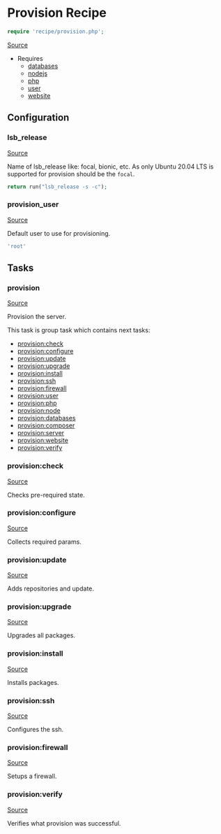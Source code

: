<!-- DO NOT EDIT THIS FILE! -->
<!-- Instead edit recipe/provision.php -->
<!-- Then run bin/docgen -->

# Provision Recipe

```php
require 'recipe/provision.php';
```

[Source](/recipe/provision.php)

* Requires
  * [databases](/docs/recipe/provision/databases.md)
  * [nodejs](/docs/recipe/provision/nodejs.md)
  * [php](/docs/recipe/provision/php.md)
  * [user](/docs/recipe/provision/user.md)
  * [website](/docs/recipe/provision/website.md)

## Configuration
### lsb_release
[Source](https://github.com/deployphp/deployer/blob/master/recipe/provision.php#L19)

Name of lsb_release like: focal, bionic, etc.
As only Ubuntu 20.04 LTS is supported for provision should be the `focal`.

```php title="Default value"
return run("lsb_release -s -c");
```


### provision_user
[Source](https://github.com/deployphp/deployer/blob/master/recipe/provision.php#L43)

Default user to use for provisioning.

```php title="Default value"
'root'
```



## Tasks

### provision
[Source](https://github.com/deployphp/deployer/blob/master/recipe/provision.php#L24)

Provision the server.




This task is group task which contains next tasks:
* [provision:check](/docs/recipe/provision.md#provisioncheck)
* [provision:configure](/docs/recipe/provision.md#provisionconfigure)
* [provision:update](/docs/recipe/provision.md#provisionupdate)
* [provision:upgrade](/docs/recipe/provision.md#provisionupgrade)
* [provision:install](/docs/recipe/provision.md#provisioninstall)
* [provision:ssh](/docs/recipe/provision.md#provisionssh)
* [provision:firewall](/docs/recipe/provision.md#provisionfirewall)
* [provision:user](/docs/recipe/provision/user.md#provisionuser)
* [provision:php](/docs/recipe/provision/php.md#provisionphp)
* [provision:node](/docs/recipe/provision/nodejs.md#provisionnode)
* [provision:databases](/docs/recipe/provision/databases.md#provisiondatabases)
* [provision:composer](/docs/recipe/provision/php.md#provisioncomposer)
* [provision:server](/docs/recipe/provision/website.md#provisionserver)
* [provision:website](/docs/recipe/provision/website.md#provisionwebsite)
* [provision:verify](/docs/recipe/provision.md#provisionverify)


### provision:check
[Source](https://github.com/deployphp/deployer/blob/master/recipe/provision.php#L46)

Checks pre-required state.




### provision:configure
[Source](https://github.com/deployphp/deployer/blob/master/recipe/provision.php#L71)

Collects required params.




### provision:update
[Source](https://github.com/deployphp/deployer/blob/master/recipe/provision.php#L123)

Adds repositories and update.




### provision:upgrade
[Source](https://github.com/deployphp/deployer/blob/master/recipe/provision.php#L140)

Upgrades all packages.




### provision:install
[Source](https://github.com/deployphp/deployer/blob/master/recipe/provision.php#L148)

Installs packages.




### provision:ssh
[Source](https://github.com/deployphp/deployer/blob/master/recipe/provision.php#L183)

Configures the ssh.




### provision:firewall
[Source](https://github.com/deployphp/deployer/blob/master/recipe/provision.php#L195)

Setups a firewall.




### provision:verify
[Source](https://github.com/deployphp/deployer/blob/master/recipe/provision.php#L204)

Verifies what provision was successful.




